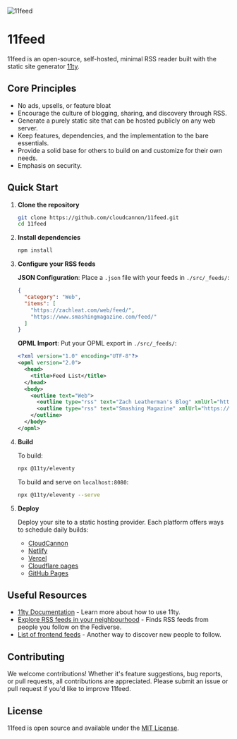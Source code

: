 ![11feed](https://i.postimg.cc/VNvjtwkN/11feed.png6385)

# 11feed

11feed is an open-source, self-hosted, minimal RSS reader built with the static 
site generator <a href="https://www.11ty.dev/">11ty</a>.

## Core Principles 

* No ads, upsells, or feature bloat
* Encourage the culture of blogging, sharing, and discovery through RSS.
* Generate a purely static site that can be hosted publicly on any web server.
* Keep features, dependencies, and the implementation to the bare essentials.
* Provide a solid base for others to build on and customize for their own needs.
* Emphasis on security.

## Quick Start

1. **Clone the repository**

    ```sh
    git clone https://github.com/cloudcannon/11feed.git
    cd 11feed
    ```

2. **Install dependencies**
    ```sh
    npm install
    ```

3. **Configure your RSS feeds**

    **JSON Configuration**: Place a `.json` file with your feeds in `./src/_feeds/`:

    ```json
    {
      "category": "Web",
      "items": [
        "https://zachleat.com/web/feed/",
        "https://www.smashingmagazine.com/feed/"
      ]
    }
    ```

    **OPML Import**: Put your OPML export in `./src/_feeds/`:

    ```xml
    <?xml version="1.0" encoding="UTF-8"?>
    <opml version="2.0">
      <head>
        <title>Feed List</title>
      </head>
      <body>
        <outline text="Web">
          <outline type="rss" text="Zach Leatherman's Blog" xmlUrl="https://zachleat.com/web/feed/" />
          <outline type="rss" text="Smashing Magazine" xmlUrl="https://www.smashingmagazine.com/feed/" />
        </outline>
      </body>
    </opml>
    ```

4. **Build**

    To build:
    ```sh
    npx @11ty/eleventy
    ```

    To build and serve on `localhost:8080`:
    ```sh
    npx @11ty/eleventy --serve
    ```

5. **Deploy**

    Deploy your site to a static hosting provider. Each platform offers ways to schedule daily builds:

    * [CloudCannon](https://cloudcannon.com/documentation/articles/scheduling-your-builds-manually/)
    * [Netlify](https://docs.netlify.com/functions/scheduled-functions/)
    * [Vercel](https://vercel.com/guides/how-to-setup-cron-jobs-on-vercel)
    * [Cloudflare pages](https://developers.cloudflare.com/pages/configuration/deploy-hooks/)
    * [GitHub Pages](https://danielsaidi.com/blog/2022/05/11/schedule-github-pages-rebuild-with-github-actions)

## Useful Resources

* [11ty Documentation](https://www.11ty.dev/docs/) - Learn more about how to use 11ty.
* [Explore RSS feeds in your neighbourhood](https://rss-is-dead.lol/) - Finds RSS feeds from people you follow on the Fediverse.
* [List of frontend feeds](https://github.com/impressivewebs/frontend-feeds) - Another way to discover new people to follow.

## Contributing

We welcome contributions! Whether it's feature suggestions, bug reports, or pull requests, all contributions are appreciated. Please submit an issue or pull request if you'd like to improve 11feed.

## License

11feed is open source and available under the [MIT License](/LICENSE).